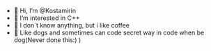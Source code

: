 - 👋 Hi, I’m @Kostamirin
- 👀 I’m interested in C++
- 🐹 I don`t know anything, but i like coffee
- 🐶 Like dogs and sometimes can code secret way in code when be dog(Never done this:) )

<!---
Kostamirin/Kostamirin is a ✨ special ✨ repository because its `README.md` (this file) appears on your GitHub profile.
You can click the Preview link to take a look at your changes.
--->
